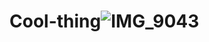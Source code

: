 # Cool-thing![IMG_9043](https://user-images.githubusercontent.com/101905937/159092987-fb118cbc-629b-4da9-943a-4817bc2ca908.JPG)
